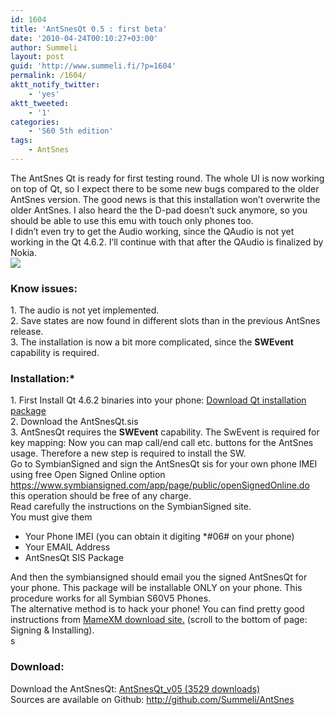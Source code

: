 ```yaml
---
id: 1604
title: 'AntSnesQt 0.5 : first beta'
date: '2010-04-24T00:10:27+03:00'
author: Summeli
layout: post
guid: 'http://www.summeli.fi/?p=1604'
permalink: /1604/
aktt_notify_twitter:
    - 'yes'
aktt_tweeted:
    - '1'
categories:
    - 'S60 5th edition'
tags:
    - AntSnes
---
```


The AntSnes Qt is ready for first testing round. The whole UI is now working on top of Qt, so I expect there to be some new bugs compared to the older AntSnes version. The good news is that this installation won’t overwrite the older AntSnes. I also heard the the D-pad doesn’t suck anymore, so you should be able to use this emu with touch only phones too.  
I didn’t even try to get the Audio working, since the QAudio is not yet working in the Qt 4.6.2. I’ll continue with that after the QAudio is finalized by Nokia.  
![](/wp-content/uploads/2010/04/antsnes_with_style-300x169.jpg)  

### Know issues:   
1\. The audio is not yet implemented.  
2\. Save states are now found in different slots than in the previous AntSnes release.  
3\. The installation is now a bit more complicated, since the **SWEvent** capability is required.  
  
### Installation:*  
1\. First Install Qt 4.6.2 binaries into your phone: [Download Qt installation package](ftp://ftp.qt.nokia.com/pub/qt/symbian/4.6.2/qt_installer.sis)  
2\. Download the AntSnesQt.sis  
3\. AntSnesQt requires the **SWEvent** capability. The SwEvent is required for key mapping: Now you can map call/end call etc. buttons for the AntSnes usage. Therefore a new step is required to install the SW.  
Go to SymbianSigned and sign the AntSnesQt sis for your own phone IMEI  
using free Open Signed Online option <https://www.symbiansigned.com/app/page/public/openSignedOnline.do> this operation should be free of any charge.  
Read carefully the instructions on the SymbianSigned site.  
You must give them

- Your Phone IMEI (you can obtain it digiting \*#06# on your phone)
- Your EMAIL Address
- AntSnesQt SIS Package

And then the symbiansigned should email you the signed AntSnesQt for your phone. This package will be installable ONLY on your phone. This procedure works for all Symbian S60V5 Phones.  
The alternative method is to hack your phone! You can find pretty good instructions from [MameXM download site.](https://sites.google.com/site/mamexm/Home/download-1-03) (scroll to the bottom of page: Signing &amp; Installing).  
s
### Download:   
Download the AntSnesQt: [ AntSnesQt\_v05 (3529 downloads) ](/wp-content/uploads/downloads/2010/04/AntSnesQt_v05.sis)  
Sources are available on Github: <http://github.com/Summeli/AntSnes>